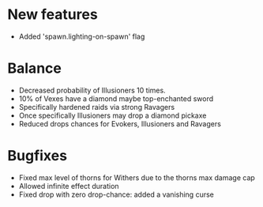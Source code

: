 # New features
* Added 'spawn.lighting-on-spawn' flag
# Balance
* Decreased probability of Illusioners 10 times.
* 10% of Vexes have a diamond maybe top-enchanted sword
* Specifically hardened raids via strong Ravagers
* Once specifically Illusioners may drop a diamond pickaxe
* Reduced drops chances for Evokers, Illusioners and Ravagers
# Bugfixes
* Fixed max level of thorns for Withers due to the thorns max damage cap
* Allowed infinite effect duration
* Fixed drop with zero drop-chance: added a vanishing curse
